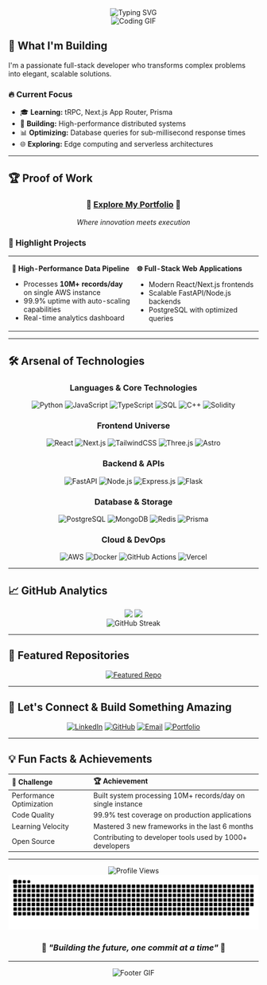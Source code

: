 

<div align="center">
  <img src="https://readme-typing-svg.herokuapp.com?font=Fira+Code&weight=600&size=28&pause=1000&color=36BCF7&center=true&vCenter=true&random=false&width=600&lines=Full-Stack+Developer+%F0%9F%9A%80;Cloud+Architecture+Wizard+%E2%98%81%EF%B8%8F;Building+Systems+That+Scale+%F0%9F%93%88;10M%2B+Records%2FDay+Processing+%F0%9F%92%AA" alt="Typing SVG" />
</div>

<div align="center">
  <img src="https://user-images.githubusercontent.com/74038190/225813708-98b745f2-7d22-48cf-9150-083f1b00d6c9.gif" width="500" alt="Coding GIF"/>
</div>

## 🎯 What I'm Building



I'm a passionate full-stack developer who transforms complex problems into elegant, scalable solutions.
### 🔥 Current Focus
- 🎓 **Learning:** tRPC, Next.js App Router, Prisma
- 🚀 **Building:** High-performance distributed systems
- 📊 **Optimizing:** Database queries for sub-millisecond response times
- 🌐 **Exploring:** Edge computing and serverless architectures

---

## 🏆 Proof of Work

<div align="center">
  
### 🌟 **[Explore My Portfolio](https://my-portfolio-five-puce-60.vercel.app/)** 🌟
*Where innovation meets execution*

</div>

### 💎 Highlight Projects

<table>
<tr>
<td width="50%">

**🚀 High-Performance Data Pipeline**
- Processes **10M+ records/day** on single AWS instance
- 99.9% uptime with auto-scaling capabilities
- Real-time analytics dashboard

</td>
<td width="50%">

**🌐 Full-Stack Web Applications**
- Modern React/Next.js frontends
- Scalable FastAPI/Node.js backends
- PostgreSQL with optimized queries

</td>
</tr>
</table>

---

## 🛠️ Arsenal of Technologies

<div align="center">

### Languages & Core Technologies
![Python](https://img.shields.io/badge/Python-3776AB?style=for-the-badge&logo=python&logoColor=white)
![JavaScript](https://img.shields.io/badge/JavaScript-F7DF1E?style=for-the-badge&logo=javascript&logoColor=black)
![TypeScript](https://img.shields.io/badge/TypeScript-007ACC?style=for-the-badge&logo=typescript&logoColor=white)
![SQL](https://img.shields.io/badge/SQL-336791?style=for-the-badge&logo=postgresql&logoColor=white)
![C++](https://img.shields.io/badge/C++-00599C?style=for-the-badge&logo=c%2B%2B&logoColor=white)
![Solidity](https://img.shields.io/badge/Solidity-363636?style=for-the-badge&logo=solidity&logoColor=white)

### Frontend Universe
![React](https://img.shields.io/badge/React-20232A?style=for-the-badge&logo=react&logoColor=61DAFB)
![Next.js](https://img.shields.io/badge/Next.js-000000?style=for-the-badge&logo=nextdotjs&logoColor=white)
![TailwindCSS](https://img.shields.io/badge/Tailwind_CSS-38B2AC?style=for-the-badge&logo=tailwind-css&logoColor=white)
![Three.js](https://img.shields.io/badge/Three.js-000000?style=for-the-badge&logo=three.js&logoColor=white)
![Astro](https://img.shields.io/badge/Astro-FF5D01?style=for-the-badge&logo=astro&logoColor=white)

### Backend & APIs
![FastAPI](https://img.shields.io/badge/FastAPI-009688?style=for-the-badge&logo=fastapi&logoColor=white)
![Node.js](https://img.shields.io/badge/Node.js-339933?style=for-the-badge&logo=nodedotjs&logoColor=white)
![Express.js](https://img.shields.io/badge/Express.js-000000?style=for-the-badge&logo=express&logoColor=white)
![Flask](https://img.shields.io/badge/Flask-000000?style=for-the-badge&logo=flask&logoColor=white)

### Database & Storage
![PostgreSQL](https://img.shields.io/badge/PostgreSQL-336791?style=for-the-badge&logo=postgresql&logoColor=white)
![MongoDB](https://img.shields.io/badge/MongoDB-47A248?style=for-the-badge&logo=mongodb&logoColor=white)
![Redis](https://img.shields.io/badge/Redis-DC382D?style=for-the-badge&logo=redis&logoColor=white)
![Prisma](https://img.shields.io/badge/Prisma-2D3748?style=for-the-badge&logo=prisma&logoColor=white)

### Cloud & DevOps
![AWS](https://img.shields.io/badge/AWS-232F3E?style=for-the-badge&logo=amazon-aws&logoColor=white)
![Docker](https://img.shields.io/badge/Docker-2496ED?style=for-the-badge&logo=docker&logoColor=white)
![GitHub Actions](https://img.shields.io/badge/GitHub_Actions-2088FF?style=for-the-badge&logo=github-actions&logoColor=white)
![Vercel](https://img.shields.io/badge/Vercel-000000?style=for-the-badge&logo=vercel&logoColor=white)

</div>

---

## 📈 GitHub Analytics

<div align="center">
  <img height="180em" src="https://github-readme-stats.vercel.app/api?username=MathioLucas&show_icons=true&theme=radical&include_all_commits=true&count_private=true&hide_border=true"/>
  <img height="180em" src="https://github-readme-stats.vercel.app/api/top-langs/?username=MathioLucas&layout=compact&theme=radical&hide_border=true"/>
</div>

<div align="center">
  <img src="https://github-readme-streak-stats.herokuapp.com/?user=MathioLucas&theme=radical&hide_border=true" alt="GitHub Streak"/>
</div>

---

## 🎨 Featured Repositories

<div align="center">
  <a href="https://github.com/MathioLucas?tab=repositories">
    <img src="https://github-readme-stats.vercel.app/api/pin/?username=MathioLucas&repo=your-best-repo&theme=radical&hide_border=true" alt="Featured Repo"/>
  </a>
</div>

---

## 🌟 Let's Connect & Build Something Amazing

<div align="center">
  
[![LinkedIn](https://img.shields.io/badge/LinkedIn-Connect-0077B5?style=for-the-badge&logo=linkedin&logoColor=white)](https://www.linkedin.com/in/mathio-luca-3aa258290)
[![GitHub](https://img.shields.io/badge/GitHub-Follow-100000?style=for-the-badge&logo=github&logoColor=white)](https://github.com/MathioLucas)
[![Email](https://img.shields.io/badge/Email-Contact-D14836?style=for-the-badge&logo=gmail&logoColor=white)](mailto:luca.mathio1@gmail.com)
[![Portfolio](https://img.shields.io/badge/Portfolio-Visit-FF5722?style=for-the-badge&logo=todoist&logoColor=white)](https://my-portfolio-five-puce-60.vercel.app/)

</div>

---

## 💡 Fun Facts & Achievements

<div align="center">

| 🎯 **Challenge** | 🏆 **Achievement** |
|:---|:---|
| Performance Optimization | Built system processing 10M+ records/day on single instance |
| Code Quality | 99.9% test coverage on production applications |
| Learning Velocity | Mastered 3 new frameworks in the last 6 months |
| Open Source | Contributing to developer tools used by 1000+ developers |

</div>

---

<div align="center">
  <img src="https://komarev.com/ghpvc/?username=MathioLucas&color=blueviolet&style=for-the-badge&label=Profile+Views" alt="Profile Views"/>
</div>

<div align="center">
  <img src="https://raw.githubusercontent.com/platane/platane/output/github-contribution-grid-snake-dark.svg" alt="GitHub Snake"/>
</div>

<div align="center">
  
### 🚀 *"Building the future, one commit at a time"* 🚀

</div>

---

<div align="center">
  <img src="https://user-images.githubusercontent.com/74038190/212284100-561aa473-3905-4a80-b561-0d28506553ee.gif" width="800" alt="Footer GIF"/>
</div>
